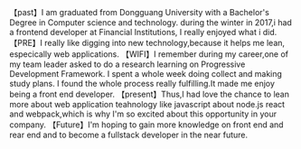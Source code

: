 【past】I am graduated from Dongguang University with a Bachelor's Degree in Computer science and technology. during the winter in 2017,i had a frontend developer at Financial Institutions, I really enjoyed what i did.
【PRE】I really like digging into new technology,because it helps me lean, especically web applications.
【WIFI】I remember during my career,one of my team leader asked to do a research learning on Progressive Development Framework. I spent a whole week doing collect and making study plans. I found the whole process really fulfilling.It made me enjoy being a front end developer.
【present】Thus,I had love the chance to lean more about web application teahnology like javascript about node.js react and webpack,which is why I'm so excited about this opportunity in your company.
【Future】I'm hoping to gain more knowledge on front end and rear end and to become a fullstack developer in the near future.
